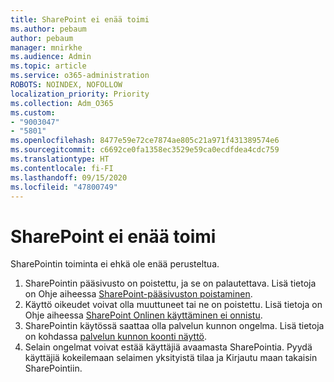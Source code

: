 ```yaml
---
title: SharePoint ei enää toimi
ms.author: pebaum
author: pebaum
manager: mnirkhe
ms.audience: Admin
ms.topic: article
ms.service: o365-administration
ROBOTS: NOINDEX, NOFOLLOW
localization_priority: Priority
ms.collection: Adm_O365
ms.custom:
- "9003047"
- "5801"
ms.openlocfilehash: 8477e59e72ce7874ae805c21a971f431389574e6
ms.sourcegitcommit: c6692ce0fa1358ec3529e59ca0ecdfdea4cdc759
ms.translationtype: HT
ms.contentlocale: fi-FI
ms.lasthandoff: 09/15/2020
ms.locfileid: "47800749"
---
```

# <a name="sharepoint-is-no-longer-working"></a>SharePoint ei enää toimi

SharePointin toiminta ei ehkä ole enää perusteltua.

1. SharePointin pääsivusto on poistettu, ja se on palautettava. Lisä tietoja on Ohje aiheessa [SharePoint-pääsivuston poistaminen](https://docs.microsoft.com/sharepoint/troubleshoot/sites/url-that-resides-under-root-site-collection-is-broken).
2. Käyttö oikeudet voivat olla muuttuneet tai ne on poistettu. Lisä tietoja on Ohje aiheessa [SharePoint Onlinen käyttäminen ei onnistu](https://docs.microsoft.com/sharepoint/troubleshoot/sharing-and-permissions/sharepoint-online-inaccessible).
3. SharePointin käytössä saattaa olla palvelun kunnon ongelma. Lisä tietoja on kohdassa [palvelun kunnon koonti näyttö](https://admin.microsoft.com/AdminPortal/Home#/servicehealth).
4. Selain ongelmat voivat estää käyttäjiä avaamasta SharePointia. Pyydä käyttäjiä kokeilemaan selaimen yksityistä tilaa ja Kirjautu maan takaisin SharePointiin.
